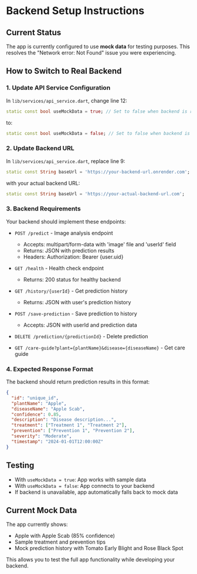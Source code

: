# Backend Setup Instructions

## Current Status
The app is currently configured to use **mock data** for testing purposes. This resolves the "Network error: Not Found" issue you were experiencing.

## How to Switch to Real Backend

### 1. Update API Service Configuration
In `lib/services/api_service.dart`, change line 12:
```dart
static const bool useMockData = true; // Set to false when backend is ready
```
to:
```dart
static const bool useMockData = false; // Set to false when backend is ready
```

### 2. Update Backend URL
In `lib/services/api_service.dart`, replace line 9:
```dart
static const String baseUrl = 'https://your-backend-url.onrender.com';
```
with your actual backend URL:
```dart
static const String baseUrl = 'https://your-actual-backend-url.com';
```

### 3. Backend Requirements
Your backend should implement these endpoints:

- `POST /predict` - Image analysis endpoint
  - Accepts: multipart/form-data with 'image' file and 'userId' field
  - Returns: JSON with prediction results
  - Headers: Authorization: Bearer {user.uid}

- `GET /health` - Health check endpoint
  - Returns: 200 status for healthy backend

- `GET /history/{userId}` - Get prediction history
  - Returns: JSON with user's prediction history

- `POST /save-prediction` - Save prediction to history
  - Accepts: JSON with userId and prediction data

- `DELETE /prediction/{predictionId}` - Delete prediction

- `GET /care-guide?plant={plantName}&disease={diseaseName}` - Get care guide

### 4. Expected Response Format
The backend should return prediction results in this format:
```json
{
  "id": "unique_id",
  "plantName": "Apple",
  "diseaseName": "Apple Scab",
  "confidence": 0.85,
  "description": "Disease description...",
  "treatment": ["Treatment 1", "Treatment 2"],
  "prevention": ["Prevention 1", "Prevention 2"],
  "severity": "Moderate",
  "timestamp": "2024-01-01T12:00:00Z"
}
```

## Testing
- With `useMockData = true`: App works with sample data
- With `useMockData = false`: App connects to your backend
- If backend is unavailable, app automatically falls back to mock data

## Current Mock Data
The app currently shows:
- Apple with Apple Scab (85% confidence)
- Sample treatment and prevention tips
- Mock prediction history with Tomato Early Blight and Rose Black Spot

This allows you to test the full app functionality while developing your backend.

